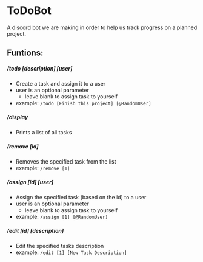 # ToDoBot

A discord bot we are making in order to help us track progress on a planned project.
   
  
## Funtions:
##### /todo [description] [user]
- Create a task and assign it to a user
- user is an optional parameter
   - leave blank to assign task to yourself
- example: ```/todo [Finish this project] [@RandomUser]```
##### /display
- Prints a list of all tasks
##### /remove [id]
- Removes the specified task from the list
- example: ```/remove [1]```
##### /assign [id] [user]
- Assign the specified task (based on the id) to a user
- user is an optional parameter
   - leave blank to assign task to yourself
- example: ```/assign [1] [@RandomUser]```
##### /edit [id] [description]
- Edit the specified tasks description
- example: ```/edit [1] [New Task Description]```
